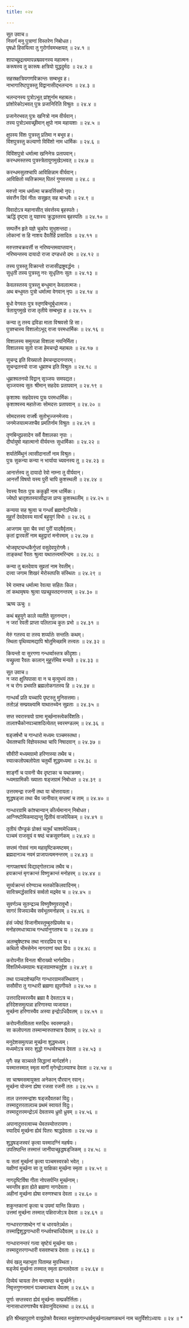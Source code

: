 ```yaml
---
title: ०२४

---
```

सूत उवाच॥  
निसर्गं मनु पुत्राणां विस्तरेण निबोधत।  
पृषध्रो हिसयित्वा तु गुरोर्गावमभक्षयत् ॥ २४.१ ॥  

शापाच्छूद्रत्वमापन्नश्च्यवनस्य महात्मनः।  
करूषस्य तु कारूषः क्षत्रियो युद्धदुर्मदः ॥ २४.२ ॥  

सहस्रक्षत्रियगणविक्रान्तः सम्बभूव ह।  
नाभागारिष्टपुत्रस्तु विद्वानासीद्भलन्दनः ॥ २४.३ ॥  

भलन्दनस्य पुत्रोऽभूत् प्रांशुर्नाम महाबलः।  
प्रांशोरेकोऽभवत् पुत्रः प्रजानिरिति विश्रुतः ॥ २४.४ ॥  

प्रजानेरभवत् पुत्रः खनित्रो नाम वीर्यवान्।  
तस्य पुत्रोऽभवच्छ्रीमान् क्षुपो नाम महायशाः ॥ २४.५ ॥  

क्षुपस्य विंशः पुत्रस्तु प्रतिमा न बभूव ह।  
विंशपुत्रस्तु कल्याणो विविंशो नाम धार्मिकः ॥ २४.६ ॥  

विविंशपुत्रो धर्मात्मा खनिनेत्रः प्रतापवान्।  
करन्धमस्तस्य पुत्रस्त्रेतायुगमुखेऽभवत् ॥ २४.७ ॥  

करन्धमसुतश्चापि आविक्षिन्नाम वीर्यवान्।  
आविक्षितो व्यतिक्रामत् पितरं गुणवत्तया ॥ २४.८ ॥  

मरुत्तो नाम धर्मात्मा चक्रवर्त्तिसमो नृपः।  
संवर्त्तेन दिवं नीतः ससुहृत् सह बान्धवैः ॥ २४.९ ॥  

विवादोऽत्र महानासीत् संवर्त्तस्य बृहस्पतेः।  
ऋद्धिं दृष्ट्वा तु यज्ञस्य क्रुद्धस्तस्य बृहस्पतिः ॥ २४.१० ॥  

सम्पर्त्तेन हृते यज्ञे चुकोप सुभृशन्तदा।  
लोकानां स हि नाशय दैवतैर्हि प्रसादितः ॥ २४.११ ॥  

मरुत्तश्चक्रवर्त्ती स नरिष्यन्तमवाप्तवान्।  
नरिष्यन्तस्य दायादो राजा दण्डधरो दमः ॥ २४.१२ ॥  

तस्य पुत्रस्तु विक्रान्तो राजासीद्राष्ट्रवर्द्धनः ।  
सुधृती तस्य पुत्रस्तु नरः सुधृतिनः सुतः ॥ २४.१३ ॥  

केवलस्तस्य पुत्रस्तु बन्धुमान् केवलात्मजः।  
अथ बन्धुमतः पुत्रो धर्मात्मा वेगवान् नृपः ॥ २४.१४ ॥  

बुधो वेगवतः पुत्र स्तृणबिन्दुर्बुधात्मजः।  
त्रेतायुगमुखे राजा तृतीये सम्बभूव ह ॥ २४.१५ ॥  

कन्या तु तस्य द्रविडा माता विश्रवसो हि सा।  
पुत्रश्चास्य विशालोऽभूद् राजा परमधार्मिकः ॥ २४.१६ ॥  

विशालस्य समुत्पन्ना विशाला नयनिर्मिता।  
विशालस्य सुतो राजा हेमचन्द्रो महाबलः ॥ २४.१७ ॥  

सुचन्द्र इति विख्यातो हेमचन्द्रादनन्तरम्।  
सुचन्द्रतनयो राजा धूम्राश्च इति विश्रुतः ॥ २४.१८ ॥  

धूम्राश्वतनयो विद्वान् सृञ्जयः समपद्यत।  
सृञ्जयस्य सुतः श्रीमान् सहदेवः प्रतापवान् ॥ २४.१९ ॥  

कृशाश्वः सहदेवस्य पुत्रः परमधार्मिकः।  
कृशाश्वस्य महातेजाः सोमदत्तः प्रतापवान् ॥ २४.२० ॥  

सोमदत्तस्य राजर्षेः सुतोभूज्जनमेजयः।  
जनमेजयात्मजश्चैव प्रमतिर्नाम विश्रुतः ॥ २४.२१ ॥  

तृणबिन्दुप्रसादेन सर्वे वैशालका नृपाः ।  
दीर्घायुषो महात्मानो वीर्यवन्तः सुधार्मिकाः ॥ २४.२२ ॥  

शर्यातेर्मिथुनं त्वासीदानार्तो नाम विश्रुतः।  
पुत्रः सुकन्या कन्या न भार्याया च्यवनस्य तु ॥ २४.२३ ॥  

आनार्त्तस्य तु दायादो रेवो नाम्ना तु वीर्यवान्।  
आनर्त्तो विषयो यस्य पुरी चापि कुशस्थली ॥ २४.२४ ॥  

रेवस्य रैवतः पुत्रः ककुझी नाम धार्मिकः।  
ज्येष्ठो भ्रातृशतस्यासीद्राजा प्राप्य कुशस्थलीम् ॥ २४.२५ ॥  

कन्यया सह श्रुत्वा च गन्धर्वं ब्रह्मणोऽन्तिके।  
मुहूर्त्तं देवदेवस्य मार्त्यं बहुयुगं विभोः ॥ २४.२६ ॥  

आजगाम युवा चैव स्वां पुरीं यादवैर्वृताम्।  
कृतां द्वारवतीं नाम बहुद्वारां मनोरमाम् ॥ २४.२७ ॥  

भोजवृष्ट्यन्धकैर्गुप्तां वसुदेवपुरोगमैः।  
ताङ्कथां रैवतः श्रुत्वा यथातत्त्वमरिन्दमः ॥ २४.२८ ॥  

कन्या तु बलदेवाय सुव्रतां नाम रेवतीम्।  
दत्त्वा जगाम शिखरं मेरोस्तपसि संस्थितः ॥ २४.२९ ॥  

रेमे रामश्च धर्मात्मा रेवत्या सहितः किल।  
तां कथामृषयः श्रुत्वा पप्रच्छुस्तदनन्तरम् ॥ २४.३० ॥  

ऋष्य ऊचुः ॥  

कथं बहुयुगे काले व्यतीते सूतनन्दन।  
न जरां रेवती प्राप्ता पलितञ्च कुतः प्रभो ॥ २४.३१ ॥  

मेरुं गतस्य वा तस्य शर्य्यातेः सन्ततिः कथम्।  
स्थिता पृथिव्यामद्यापि श्रोतुमिच्छामि तत्त्वतः ॥ २४.३२ ॥  

कियन्तो वा सुरगणा गन्धर्व्वास्तत्र कीदृशाः।  
यच्छ्रुत्वा रैवतः कालान् मुहूर्त्तमिव मन्यते ॥ २४.३३ ॥  

सूत उवाच॥  
न जरा क्षुत्पिपासा वा न च मृत्युभयं ततः।  
न च रोगः प्रभवति ब्रह्मलोकगतस्य हि ॥ २४.३४ ॥  

गान्धर्व्वं प्रति यच्चापि पृष्टस्तु मुनिसत्तमाः।  
ततोऽहं सम्प्रवक्ष्यामि याथातथ्येन सुव्रताः ॥ २४.३५ ॥  

सप्त स्वरास्त्रयो ग्रामा मूर्च्छनास्त्वेकविंशतिः।  
तालाश्चैकोनपञ्चाशदित्येतत् स्वरमण्डलम् ॥ २४.३६ ॥  

षड्जर्षभौ च गान्धारो मध्यमः पञ्चमस्तथा।  
धैवतश्चापि विज्ञेयस्तथा चापि निषादवान् ॥ २४.३७ ॥  

सौवीरी मध्यमग्रामो हरिणास्या तथैव च।  
स्यात्कलोपबलोपेता चतुर्थी शुद्धमध्यमा ॥ २४.३८ ॥  

शार्ङ्गी च पावनी चैव दृष्टाका च यथाक्रमम्।  
न्ध्यमग्रामिकीः ख्याताः षड्जग्रामं निबोधत ॥ २४.३९ ॥  

उत्तरमन्द्रा रजनी तथा या चोत्तरायता।  
शुद्धषड्जा तथा चैव जानीयात् सप्तमां च ताम् ॥ २४.४० ॥  

गान्धारग्रामि कांश्चान्यान् कीर्त्यमानान् निबोधत।  
आग्निष्टोमिकमाद्यन्तु द्वितीयं वाजपेयिकम् ॥ २४.४१ ॥  

तृतीयं पौण्ड्रकं प्रोक्तं चतुर्थं चाश्वमेधिकम्।  
पञ्चमं राजसूयं व षष्ठं चक्रसुवर्णकम् ॥ २४.४२ ॥  

सप्तमं गोसवं नाम महावृष्टिकमष्टमम्।  
ब्रह्मदानञ्च नवमं प्राजापत्यमनन्तरम् ॥ २४.४३ ॥  

नागपक्षाश्रयं विद्याद्गोतरञ्च तथैव च।  
हयक्रान्तं मृगक्रान्तं विष्णुक्रान्तं मनोहरम् ॥ २४.४४ ॥  

सूर्य्यक्रान्तं वरेण्यञ्च मत्तकोकिलवादिनम्।  
सावित्रमर्द्धसावित्रं सर्व्वतो मद्रमेव च ॥ २४.४५ ॥  

सुवर्णञ्च सुतन्द्रञ्च विष्णुवैष्णुवरावुभौ।  
सागरं विजयञ्चैव सर्वभूतमनोहरम् ॥ २४.४६ ॥  

हंसं ज्येष्ठं विजानीमस्तुम्बुरुप्रियमेव च।  
मनोहरमधात्र्यञ्च गन्धर्वानुगतश्च यः ॥ २४.४७ ॥  

अलम्बुषेष्टश्च तथा नारदप्रिय एव च।  
कथितो भीमसेनेन नागराणां यथा प्रियः ॥ २४.४८ ॥  

करोपनीत विनता श्रीराख्यो भार्गवप्रियः।  
विंशतिर्मध्यमग्रामः षड्जग्रामश्चतुर्द्दश ॥ २४.४९ ॥  

तथा पञ्चदशेच्छन्ति गान्धारग्रामसंस्थितान् ।  
ससौवीरा तु गान्धारी ब्रह्मणा ह्युपगीयते ॥ २४.५० ॥  

उत्तरादिस्वरस्यैव ब्रह्मा वै देवताऽत्र च।  
हरिदेशसमुत्पन्ना हरिणास्या व्यजायत।  
मूर्च्छना हरिणास्यैव अस्या इन्द्रोऽधिदैवतम् ॥ २४.५१ ॥  

करोपनीतवितता मरुद्भिः स्वरमण्डले।  
सा कलोपनता तस्मान्मारुतश्चात्र दैवतम् ॥ २४.५२ ॥  

मनुदेशसमुत्पन्ना मूर्च्छना शुद्धमध्यम्।  
मध्यमोऽत्र स्वरः शुद्धो गन्धर्व्वश्चात्र देवता ॥ २४.५३ ॥  

मृगैः सह सञ्चरते सिद्धानां मार्गदर्शने।  
यस्मात्तस्मात् स्मृता मार्गी मृगेन्द्रोऽस्याश्च देवता ॥ २४.५४ ॥  

सा चाश्रमसमायुक्ता अनेकान् पौरवान् रवान्।  
मूर्च्छना योजना ह्येषा रजसा रजनी ततः ॥ २४.५५ ॥  

ताल उत्तरमन्द्रांशः षड्जदैवतकां विदुः।  
तस्मादुत्तरतालञ्च प्रथमं स्वायतं विदुः।  
तस्मादुत्तरमन्द्रोऽयं देवतास्य ध्रुवो ध्रुवम् ॥ २४.५६ ॥  

अपानादुत्तरत्वाच्च धैवतस्योत्तरायणः।  
स्यादियं मूर्च्छना ह्येवं पितरः श्राद्धदेवताः ॥ २४.५७ ॥  

शुद्धषड्जस्वरं कृत्वा यस्मादग्निं महर्षयः।  
उपतिष्ठन्ति तस्मात्तं जानीयाच्छुद्धषड्‌जिकम् ॥ २४.५८ ॥  

यः सतां मूर्च्छनां कृत्वा पञ्चमस्वरको भवेत् ।  
यक्षीणां मूर्च्छना सा तु याक्षिका मूर्च्छना स्मृता ॥ २४.५९ ॥  

नागदृष्टिर्विषा गीता नोपसर्पन्ति मूर्च्छनाम्।  
भवन्तीव हृता ह्येते ब्रह्मणा नागदेवताः।  
अहीनां मूर्च्छना ह्येषा वरुणश्चात्र देवता ॥ २४.६० ॥  

शकुन्तकानां कृत्वा च उपमां यान्ति किन्नराः ।  
उत्तमां मूर्च्छना तस्मात् पक्षिराजोऽत्र देवता ॥ २४.६१ ॥  

गान्धाररागशब्देन गां च धारयतेऽर्थतः।  
तस्माद्विशुद्धगान्धारी गन्धर्वश्चाधिदैवतम् ॥ २४.६२ ॥  

गान्धारानन्तरं गत्वा सृष्टेयं मूर्च्छना यतः।  
तस्मादुत्तरगान्धारी वसवश्चात्र देवताः ॥ २४.६३ ॥  

सेयं खलु महाभूता पितामह मुपस्थिता।  
षड्जेयं मूर्च्छना तस्मात् स्मृता ह्यनलदेवता ॥ २४.६४ ॥  

दिव्येयं चायता तेन मन्दषष्ठा च मूर्च्छने।  
निवृत्तगुणनामानं पञ्चमञ्चात्र धैवतम् ॥ २४.६५ ॥  

पूर्णाः सप्तस्वरा ह्येवं मूर्च्छनाः सम्प्रकीर्त्तिताः।  
नानासाधारणाश्चैव षडेवानुविदस्तथा ॥ २४.६६ ॥  

इति श्रीमहापुराणे वायुप्रोक्ते वैवस्वत मनुवंशगान्धर्व्वमूर्च्छनालक्षणकथनं नाम चतुर्विंशोऽध्यायः ॥ २४ ॥ *